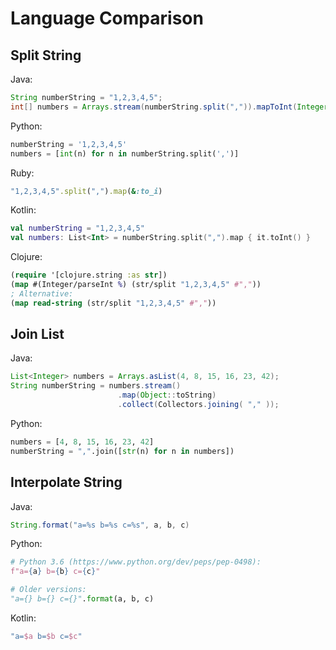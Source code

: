 # Language Comparison

## Split String

Java:

```java
String numberString = "1,2,3,4,5";
int[] numbers = Arrays.stream(numberString.split(",")).mapToInt(Integer::parseInt).toArray();
```

Python:

```python
numberString = '1,2,3,4,5'
numbers = [int(n) for n in numberString.split(',')]
```

Ruby:

```ruby
"1,2,3,4,5".split(",").map(&:to_i)
```

Kotlin:

```kotlin
val numberString = "1,2,3,4,5"
val numbers: List<Int> = numberString.split(",").map { it.toInt() }
```

Clojure:

```clojure
(require '[clojure.string :as str])
(map #(Integer/parseInt %) (str/split "1,2,3,4,5" #","))
; Alternative:
(map read-string (str/split "1,2,3,4,5" #","))
```

## Join List

Java:

```java
List<Integer> numbers = Arrays.asList(4, 8, 15, 16, 23, 42);
String numberString = numbers.stream()
                        .map(Object::toString)
                        .collect(Collectors.joining( "," ));
```

Python:

```python
numbers = [4, 8, 15, 16, 23, 42]
numberString = ",".join([str(n) for n in numbers])
```

## Interpolate String

Java:

```java
String.format("a=%s b=%s c=%s", a, b, c)
```

Python:

```python
# Python 3.6 (https://www.python.org/dev/peps/pep-0498):
f"a={a} b={b} c={c}"

# Older versions:
"a={} b={} c={}".format(a, b, c)
```

Kotlin:

```kotlin
"a=$a b=$b c=$c"
```
